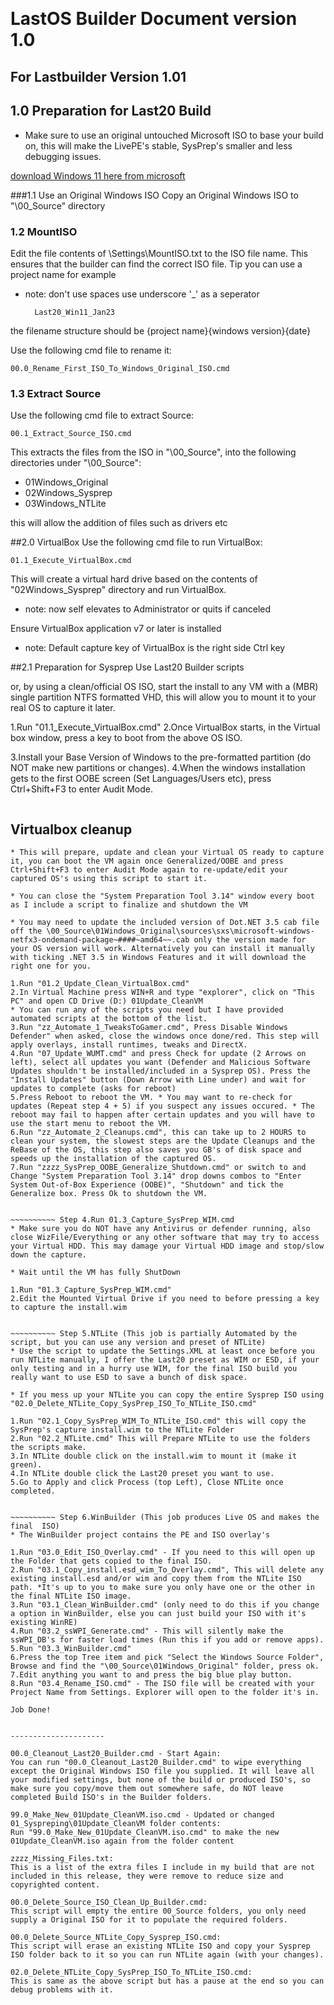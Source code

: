 # 
![<Lastos logo>](<https://cldup.com/E21ACrr4ZJ.png?raw="true" width="100px"  height="100px">)

# LastOS Builder Document version 1.0
## For Lastbuilder Version 1.01

## 1.0 Preparation for Last20 Build
* Make sure to use an original untouched Microsoft ISO to base your build on, this will make the LivePE's stable, SysPrep's smaller and less debugging issues.

[download Windows 11 here from microsoft](https://www.microsoft.com/en-au/software-download/windows11)

###1.1 Use an Original Windows ISO
Copy an Original Windows ISO to "\00_Source" directory

### 1.2 MountISO
Edit the file contents of \Settings\MountISO.txt to the ISO file name.
This ensures that the builder can find the correct ISO file.
Tip you can use a project name for example 
* note: don't use spaces use underscore '_' as a seperator

		Last20_Win11_Jan23

the filename structure should be {project name}{windows version}{date}

Use the following cmd file to rename it:

    00.0_Rename_First_ISO_To_Windows_Original_ISO.cmd 


 
 
### 1.3 Extract Source
Use the following cmd file to extract Source:
 
	00.1_Extract_Source_ISO.cmd

This extracts the files from the ISO in "\00_Source",
into the following directories under "\00_Source":
* 	01Windows_Original
* 	02Windows_Sysprep
* 	03Windows_NTLite
	
this will allow the addition of files such as drivers etc

##2.0 VirtualBox
Use the following cmd file to run VirtualBox:

	01.1_Execute_VirtualBox.cmd

This will create a virtual hard drive based on the contents of "02Windows_Sysprep" directory and run VirtualBox.
	
* note: now self elevates to Administrator or quits if canceled

Ensure VirtualBox application v7 or later is installed 
* note: Default capture key of VirtualBox is the right side Ctrl key


##2.1 Preparation for Sysprep 
Use Last20 Builder scripts

or, by using a clean/official OS ISO, start the install to any VM with a (MBR) single partition NTFS formatted VHD, this will allow you to mount it to your real OS to capture it later.

1.Run "01.1_Execute_VirtualBox.cmd"
2.Once VirtualBox starts, in the Virtual box window, press a key to boot from the above OS ISO.

3.Install your Base Version of Windows to  the pre-formatted partition (do NOT make new partitions or changes).
4.When the windows installation gets to the first OOBE screen (Set Languages/Users etc), press Ctrl+Shift+F3 to enter Audit Mode.

![<oobe>](https://cldup.com/nLPG5dMZpK.png)

## Virtualbox cleanup
~~~~~~~~~~ Step 3.Run 01.2_Update_Clean_VirtualBox.cmd (This will start the VirtualBox if not already running)
* This will prepare, update and clean your Virtual OS ready to capture it, you can boot the VM again once Generalized/OOBE and press Ctrl+Shift+F3 to enter Audit Mode again to re-update/edit your captured OS's using this script to start it.

* You can close the "System Preparation Tool 3.14" window every boot as I include a script to finalize and shutdown the VM

* You may need to update the included version of Dot.NET 3.5 cab file off the \00_Source\01Windows_Original\sources\sxs\microsoft-windows-netfx3-ondemand-package~####~amd64~~.cab only the version made for your OS version will work. Alternatively you can install it manually with ticking .NET 3.5 in Windows Features and it will download the right one for you.

1.Run "01.2_Update_Clean_VirtualBox.cmd"
2.In Virtual Machine press WIN+R and type "explorer", click on "This PC" and open CD Drive (D:) 01Update_CleanVM
* You can run any of the scripts you need but I have provided automated scripts at the bottom of the list.
3.Run "zz_Automate_1_TweaksToGamer.cmd", Press Disable Windows Defender" when asked, close the windows once done/red. This step will apply overlays, install runtimes, tweaks and DirectX.
4.Run "07_Update_WUMT.cmd" and press Check for update (2 Arrows on left), select all updates you want (Defender and Malicious Software Updates shouldn't be installed/included in a Sysprep OS). Press the "Install Updates" button (Down Arrow with Line under) and wait for updates to complete (asks for reboot)
5.Press Reboot to reboot the VM. * You may want to re-check for updates (Repeat step 4 + 5) if you suspect any issues occured. * The reboot may fail to happen after certain updates and you will have to use the start menu to reboot the VM.
6.Run "zz_Automate_2_Cleanups.cmd", this can take up to 2 HOURS to clean your system, the slowest steps are the Update Cleanups and the ReBase of the OS, this step also saves you GB's of disk space and speeds up the installation of the captured OS.
7.Run "zzzz_SysPrep_OOBE_Generalize_Shutdown.cmd" or switch to and Change "System Preparation Tool 3.14" drop downs combos to "Enter System Out-of-Box Experience (OOBE)", "Shutdown" and tick the Generalize box. Press Ok to shutdown the VM.


~~~~~~~~~~ Step 4.Run 01.3_Capture_SysPrep_WIM.cmd
* Make sure you do NOT have any Antivirus or defender running, also close WizFile/Everything or any other software that may try to access your Virtual HDD. This may damage your Virtual HDD image and stop/slow down the capture. 

* Wait until the VM has fully ShutDown

1.Run "01.3_Capture_SysPrep_WIM.cmd"
2.Edit the Mounted Virtual Drive if you need to before pressing a key to capture the install.wim


~~~~~~~~~~ Step 5.NTLite (This job is partially Automated by the script, but you can use any version and preset of NTLite)
* Use the script to update the Settings.XML at least once before you run NTLite manually, I offer the Last20 preset as WIM or ESD, if your only testing and in a hurry use WIM, for the final ISO build you really want to use ESD to save a bunch of disk space.

* If you mess up your NTLite you can copy the entire Sysprep ISO using "02.0_Delete_NTLite_Copy_SysPrep_ISO_To_NTLite_ISO.cmd"

1.Run "02.1_Copy_SysPrep_WIM_To_NTLite_ISO.cmd" this will copy the SysPrep's capture install.wim to the NTLite Folder
2.Run "02.2_NTLite.cmd" This will Prepare NTLite to use the folders the scripts make.
3.In NTLite double click on the install.wim to mount it (make it green).
4.In NTLite double click the Last20 preset you want to use.
5.Go to Apply and click Process (top Left), Close NTLite once completed.


~~~~~~~~~~ Step 6.WinBuilder (This job produces Live OS and makes the final  ISO)
* The WinBuilder project contains the PE and ISO overlay's

1.Run "03.0_Edit_ISO_Overlay.cmd" - If you need to this will open up the Folder that gets copied to the final ISO.
2.Run "03.1_Copy_install.esd_wim_To_Overlay.cmd", This will delete any existing install.esd and/or wim and copy them from the NTLite ISO path. *It's up to you to make sure you only have one or the other in the final NTLite ISO image.
3.Run "03.1_Clean_WinBuilder.cmd" (only need to do this if you change a option in WinBuilder, else you can just build your ISO with it's existing WinRE)
4.Run "03.2_ssWPI_Generate.cmd" - This will silently make the ssWPI_DB's for faster load times (Run this if you add or remove apps).
5.Run "03.3_WinBuilder.cmd"
6.Press the top Tree item and pick "Select the Windows Source Folder", Browse and find the "\00_Source\01Windows_Original" folder, press ok.
7.Edit anything you want to and press the big blue play button.
8.Run "03.4_Rename_ISO.cmd" - The ISO file will be created with your Project Name from Settings. Explorer will open to the folder it's in.

Job Done!


---------------------

00.0_Cleanout_Last20_Builder.cmd - Start Again:
You can run "00.0_Cleanout_Last20_Builder.cmd" to wipe everything except the Original Windows ISO file you supplied. It will leave all your modified settings, but none of the build or produced ISO's, so make sure you copy/move them out somewhere safe, do NOT leave completed Build ISO's in the Builder folders.

99.0_Make_New_01Update_CleanVM.iso.cmd - Updated or changed 01_Syspreping\01Update_CleanVM folder contents:
Run "99.0_Make_New_01Update_CleanVM.iso.cmd" to make the new 01Update_CleanVM.iso again from the folder content

zzzz_Missing_Files.txt:
This is a list of the extra files I include in my build that are not included in this release, they were remove to reduce size and copyrighted content.

00.0_Delete_Source_ISO_Clean_Up_Builder.cmd:
This script will empty the entire 00_Source folders, you only need supply a Original ISO for it to populate the required folders.

00.0_Delete_Source_NTLite_Copy_Sysprep_ISO.cmd:
This script will erase an existing NTLite ISO and copy your Sysprep ISO folder back to it so you can run NTLite again (with your changes).

02.0_Delete_NTLite_Copy_SysPrep_ISO_To_NTLite_ISO.cmd:
This is same as the above script but has a pause at the end so you can debug problems with it.